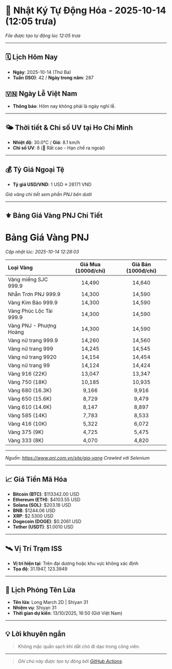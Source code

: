 # 🚀 Nhật Ký Tự Động Hóa - 2025-10-14 (12:05 trưa)

*File được tạo tự động lúc 12:05 trưa*

---
<!-- CALENDAR-MODULE -->
## 🗓️ Lịch Hôm Nay
- **Ngày**: 2025-10-14 (Thứ Ba)
- **Tuần (ISO)**: 42 / **Ngày trong năm**: 287

<!-- HOLIDAY-MODULE -->
## 🇻🇳 Ngày Lễ Việt Nam
- **Thông báo**: Hôm nay không phải là ngày nghỉ lễ.

---
<!-- WEATHER-UV-MODULE -->
## 🌤️ Thời tiết & Chỉ số UV tại Ho Chi Minh
- **Nhiệt độ**: 30.0°C / **Gió**: 8.1 km/h
- **Chỉ số UV**: 8 (🔴 Rất cao - Hạn chế ra ngoài)

---
<!-- FINANCE-MODULE -->
## 💰 Tỷ Giá Ngoại Tệ
- **Tỷ giá USD/VND**: 1 USD ≈ 26171 VND

*Giá vàng chi tiết xem phần PNJ bên dưới*

---
<!-- PNJ-GOLD-MODULE -->
## ⚜️ Bảng Giá Vàng PNJ Chi Tiết

# Bảng Giá Vàng PNJ
*Cập nhật lúc: 2025-10-14 12:28:03*

| Loại Vàng | Giá Mua (1000đ/chỉ) | Giá Bán (1000đ/chỉ) |
|:---|:---:|:---:|
| Vàng miếng SJC 999.9 | 14,490 | 14,640 |
| Nhẫn Trơn PNJ 999.9 | 14,300 | 14,590 |
| Vàng Kim Bảo 999.9 | 14,300 | 14,590 |
| Vàng Phúc Lộc Tài 999.9 | 14,300 | 14,590 |
| Vàng PNJ - Phượng Hoàng | 14,300 | 14,590 |
| Vàng nữ trang 999.9 | 14,260 | 14,560 |
| Vàng nữ trang 999 | 14,245 | 14,545 |
| Vàng nữ trang 9920 | 14,154 | 14,454 |
| Vàng nữ trang 99 | 14,124 | 14,424 |
| Vàng 916 (22K) | 13,047 | 13,347 |
| Vàng 750 (18K) | 10,185 | 10,935 |
| Vàng 680 (16.3K) | 9,166 | 9,916 |
| Vàng 650 (15.6K) | 8,729 | 9,479 |
| Vàng 610 (14.6K) | 8,147 | 8,897 |
| Vàng 585 (14K) | 7,783 | 8,533 |
| Vàng 416 (10K) | 5,322 | 6,072 |
| Vàng 375 (9K) | 4,725 | 5,475 |
| Vàng 333 (8K) | 4,070 | 4,820 |

---
*Nguồn: https://www.pnj.com.vn/site/gia-vang*
*Crawled với Selenium*

---
<!-- CRYPTO-MODULE -->
## 📈 Giá Tiền Mã Hóa
- **Bitcoin (BTC)**: $113342.00 USD
- **Ethereum (ETH)**: $4103.55 USD
- **Solana (SOL)**: $203.18 USD
- **BNB**: $1244.06 USD
- **XRP**: $2.5300 USD
- **Dogecoin (DOGE)**: $0.2061 USD
- **Tether (USDT)**: $1.0010 USD

---
<!-- ISS-MODULE -->
## 🛰️ Vị Trí Trạm ISS
- **Vị trí hiện tại**: Trên đại dương hoặc khu vực không xác định
- **Tọa độ**: 31.1947, 123.3949

---
<!-- LAUNCH-MODULE -->
## 🚀 Lịch Phóng Tên Lửa
- **Tên lửa**: Long March 2D | Shiyan 31
- **Nhiệm vụ**: Shiyan 31
- **Thời gian dự kiến**: 13/10/2025, 16:50 (Giờ Việt Nam)

---
<!-- ADVICE-MODULE -->
## 💡 Lời khuyên ngắn
> Không mặc quần sạch khi dắt chó đi dạo trong công viên.

---
<!-- FOOTER-MODULE -->
> *Ghi chú này được tạo tự động bởi [GitHub Actions](https://github.com/features/actions).*
